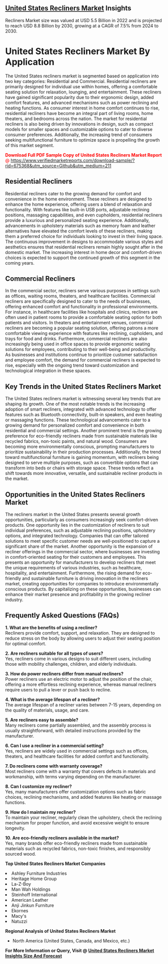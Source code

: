 <h2><a href="https://www.verifiedmarketreports.com/download-sample/?rid=675368&amp;utm_source=Github&amp;utm_medium=211" target="_blank">United States Recliners Market</a> Insights</h2><p>Recliners Market size was valued at USD 5.5 Billion in 2022 and is projected to reach USD 8.8 Billion by 2030, growing at a CAGR of 7.5% from 2024 to 2030.</p><p><h1>United States Recliners Market By Application</h1><p>The United States recliners market is segmented based on application into two key categories: Residential and Commercial. Residential recliners are primarily designed for individual use within homes, offering a comfortable seating solution for relaxation, lounging, and entertainment. These recliners have gained significant popularity due to their ergonomic design, added comfort features, and advanced mechanisms such as power reclining and heating functions. As consumer interest in home comfort continues to rise, residential recliners have become an integral part of living rooms, home theaters, and bedrooms across the nation. The market for residential recliners is also being driven by innovations in design, such as compact models for smaller spaces and customizable options to cater to diverse consumer preferences. Additionally, the increasing trend of consumers seeking multifunctional furniture to optimize space is propelling the growth of this market segment. <p><span class=""><span style="color: #ff0000;"><strong>Download Full PDF Sample Copy of United States Recliners Market Report</strong> @ </span><a href="https://www.verifiedmarketreports.com/download-sample/?rid=675368&amp;utm_source=Github&amp;utm_medium=211" target="_blank">https://www.verifiedmarketreports.com/download-sample/?rid=675368&amp;utm_source=Github&amp;utm_medium=211</a></span></p></p><h2>Residential Recliners</h2><p>Residential recliners cater to the growing demand for comfort and convenience in the home environment. These recliners are designed to enhance the home experience, offering users a blend of relaxation and functionality. With features like built-in USB ports, adjustable reclining positions, massaging capabilities, and even cupholders, residential recliners provide a luxurious and personalized seating experience. Additionally, advancements in upholstery materials such as memory foam and leather alternatives have elevated the comfort levels of these recliners, making them a preferred choice for individuals looking to invest in their living space. The continuous improvement in designs to accommodate various styles and aesthetics ensures that residential recliners remain highly sought after in the domestic market. The increasing interest in home decor and comfort-driven choices is expected to support the continued growth of this segment in the coming years.</p><h2>Commercial Recliners</h2><p>In the commercial sector, recliners serve various purposes in settings such as offices, waiting rooms, theaters, and healthcare facilities. Commercial recliners are specifically designed to cater to the needs of businesses, offering enhanced comfort and functionality in professional environments. For instance, in healthcare facilities like hospitals and clinics, recliners are often used in patient rooms to provide a comfortable seating option for both patients and visitors. In theaters and entertainment venues, commercial recliners are becoming a popular seating solution, offering patrons a more comfortable viewing experience with features like reclining, cupholders, and trays for food and drinks. Furthermore, commercial recliners are also increasingly being used in office spaces to provide ergonomic seating solutions for employees, contributing to their well-being and productivity. As businesses and institutions continue to prioritize customer satisfaction and employee comfort, the demand for commercial recliners is expected to rise, especially with the ongoing trend toward customization and technological integration in these spaces.</p><h2>Key Trends in the United States Recliners Market</h2><p>The United States recliners market is witnessing several key trends that are shaping its growth. One of the most notable trends is the increasing adoption of smart recliners, integrated with advanced technology to offer features such as Bluetooth connectivity, built-in speakers, and even heating or massaging functions. These technological advancements cater to a growing demand for personalized comfort and convenience in both residential and commercial settings. Another prominent trend is the growing preference for eco-friendly recliners made from sustainable materials like recycled fabrics, non-toxic paints, and natural wood. Consumers are becoming more environmentally conscious, prompting manufacturers to prioritize sustainability in their production processes. Additionally, the trend toward multifunctional furniture is gaining momentum, with recliners being designed to serve multiple purposes, such as convertible options that can transform into beds or chairs with storage space. These trends reflect a shift towards more innovative, versatile, and sustainable recliner products in the market.</p><h2>Opportunities in the United States Recliners Market</h2><p>The recliners market in the United States presents several growth opportunities, particularly as consumers increasingly seek comfort-driven products. One opportunity lies in the customization of recliners to suit individual preferences, such as adjustable reclining positions, upholstery options, and integrated technology. Companies that can offer tailored solutions to meet specific customer needs are well-positioned to capture a significant share of the market. Another opportunity is the expansion of recliner offerings in the commercial sector, where businesses are investing in comfort-oriented seating for their customers and employees. This presents an opportunity for manufacturers to develop recliners that meet the unique requirements of various industries, such as healthcare, hospitality, and entertainment. Furthermore, the rising demand for eco-friendly and sustainable furniture is driving innovation in the recliners market, creating opportunities for companies to introduce environmentally conscious products. By capitalizing on these opportunities, businesses can enhance their market presence and profitability in the growing recliner industry.</p><h2>Frequently Asked Questions (FAQs)</h2><p><strong>1. What are the benefits of using a recliner?</strong><br>Recliners provide comfort, support, and relaxation. They are designed to reduce stress on the body by allowing users to adjust their seating position for optimal comfort.</p><p><strong>2. Are recliners suitable for all types of users?</strong><br>Yes, recliners come in various designs to suit different users, including those with mobility challenges, children, and elderly individuals.</p><p><strong>3. How do power recliners differ from manual recliners?</strong><br>Power recliners use an electric motor to adjust the position of the chair, offering a more effortless reclining experience, whereas manual recliners require users to pull a lever or push back to recline.</p><p><strong>4. What is the average lifespan of a recliner?</strong><br>The average lifespan of a recliner varies between 7-15 years, depending on the quality of materials, usage, and care.</p><p><strong>5. Are recliners easy to assemble?</strong><br>Many recliners come partially assembled, and the assembly process is usually straightforward, with detailed instructions provided by the manufacturer.</p><p><strong>6. Can I use a recliner in a commercial setting?</strong><br>Yes, recliners are widely used in commercial settings such as offices, theaters, and healthcare facilities for added comfort and functionality.</p><p><strong>7. Do recliners come with warranty coverage?</strong><br>Most recliners come with a warranty that covers defects in materials and workmanship, with terms varying depending on the manufacturer.</p><p><strong>8. Can I customize my recliner?</strong><br>Yes, many manufacturers offer customization options such as fabric choices, reclining mechanisms, and added features like heating or massage functions.</p><p><strong>9. How do I maintain my recliner?</strong><br>To maintain your recliner, regularly clean the upholstery, check the reclining mechanism for proper function, and avoid excessive weight to ensure longevity.</p><p><strong>10. Are eco-friendly recliners available in the market?</strong><br>Yes, many brands offer eco-friendly recliners made from sustainable materials such as recycled fabrics, non-toxic finishes, and responsibly sourced wood.</p></p><p><strong>Top United States Recliners Market Companies</strong></p><div data-test-id=""><p><li>Ashley Furniture Industries</li><li> Heritage Home Group</li><li> La-Z-Boy</li><li> Man Wah Holdings</li><li> Steinhoff International</li><li> American Leather</li><li> Anji Jinkun Furniture</li><li> Ekornes</li><li> Macy's</li><li> Natuzzi</li></p><div><strong>Regional Analysis of&nbsp;United States Recliners Market</strong></div><ul><li dir="ltr"><p dir="ltr">North America&nbsp;(United States, Canada, and Mexico, etc.)</p></li></ul><p><strong>For More Information or Query, Visit @&nbsp;</strong><strong><a href="https://www.verifiedmarketreports.com/product/recliners-market/?utm_source=Github&amp;utm_medium=211" target="_blank">United States Recliners Market Insights Size And Forecast</a></strong></p></div>
